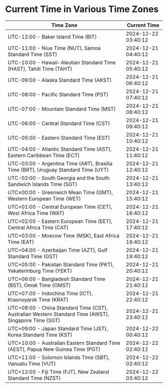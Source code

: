 # Current Time in Various Time Zones

| Time Zone | Current Time |
|-----------|--------------|
| UTC-12:00 - Baker Island Time (BIT) | 2024-12-22 03:40:12 |
| UTC-11:00 - Niue Time (NUT), Samoa Standard Time (SST) | 2024-12-21 04:40:12 |
| UTC-10:00 - Hawaii-Aleutian Standard Time (HAST), Tahiti Time (TAHT) | 2024-12-21 05:40:12 |
| UTC-09:00 - Alaska Standard Time (AKST) | 2024-12-21 06:40:12 |
| UTC-08:00 - Pacific Standard Time (PST) | 2024-12-21 07:40:12 |
| UTC-07:00 - Mountain Standard Time (MST) | 2024-12-21 08:40:12 |
| UTC-06:00 - Central Standard Time (CST) | 2024-12-21 09:40:12 |
| UTC-05:00 - Eastern Standard Time (EST) | 2024-12-21 10:40:12 |
| UTC-04:00 - Atlantic Standard Time (AST), Eastern Caribbean Time (ECT) | 2024-12-21 11:40:12 |
| UTC-03:00 - Argentina Time (ART), Brasília Time (BRT), Uruguay Standard Time (UYT) | 2024-12-21 12:40:12 |
| UTC-02:00 - South Georgia and the South Sandwich Islands Time (SGT) | 2024-12-21 13:40:12 |
| UTC±00:00 - Greenwich Mean Time (GMT), Western European Time (WET) | 2024-12-21 15:40:12 |
| UTC+01:00 - Central European Time (CET), West Africa Time (WAT) | 2024-12-21 16:40:12 |
| UTC+02:00 - Eastern European Time (EET), Central Africa Time (CAT) | 2024-12-21 17:40:12 |
| UTC+03:00 - Moscow Time (MSK), East Africa Time (EAT) | 2024-12-21 18:40:12 |
| UTC+04:00 - Azerbaijan Time (AZT), Gulf Standard Time (GST) | 2024-12-21 19:40:12 |
| UTC+05:00 - Pakistan Standard Time (PKT), Yekaterinburg Time (YEKT) | 2024-12-21 20:40:12 |
| UTC+06:00 - Bangladesh Standard Time (BST), Omsk Time (OMST) | 2024-12-21 21:40:12 |
| UTC+07:00 - Indochina Time (ICT), Krasnoyarsk Time (KRAT) | 2024-12-21 22:40:12 |
| UTC+08:00 - China Standard Time (CST), Australian Western Standard Time (AWST), Singapore Time (SGT) | 2024-12-21 23:40:12 |
| UTC+09:00 - Japan Standard Time (JST), Korea Standard Time (KST) | 2024-12-22 00:40:12 |
| UTC+10:00 - Australian Eastern Standard Time (AEST), Papua New Guinea Time (PGT) | 2024-12-22 02:40:12 |
| UTC+11:00 - Solomon Islands Time (SBT), Vanuatu Time (VUT) | 2024-12-22 02:40:12 |
| UTC+12:00 - Fiji Time (FJT), New Zealand Standard Time (NZST) | 2024-12-22 03:40:12 |
